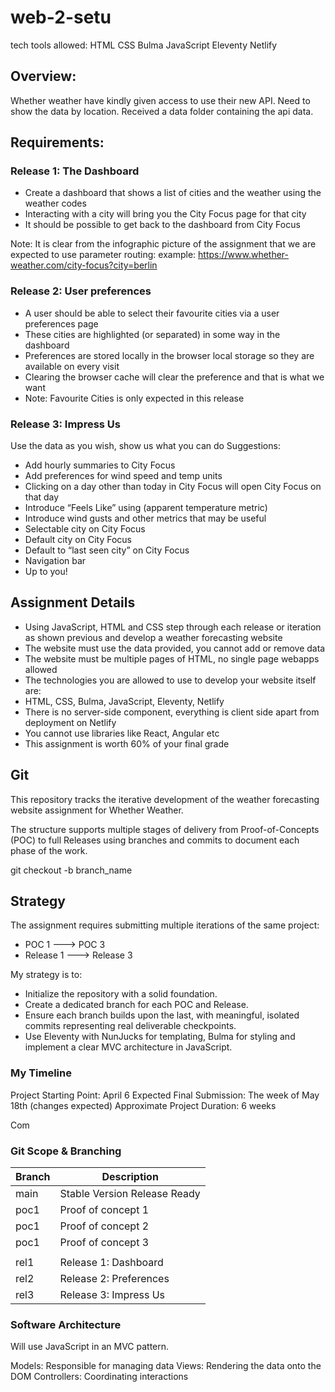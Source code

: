 # web-2-setu

tech tools allowed:
HTML
CSS
Bulma
JavaScript
Eleventy
Netlify

## Overview:

Whether weather have kindly given access to use their new API.
Need to show the data by location. Received a data folder containing the api data.

## Requirements:

### Release 1: The Dashboard

* Create a dashboard that shows a list of cities and the weather using the weather codes
* Interacting with a city will bring you the City Focus page for that city
* It should be possible to get back to the dashboard from City Focus

Note: It is clear from the infographic picture of the assignment that we are expected to use parameter routing:
example: https://www.whether-weather.com/city-focus?city=berlin

### Release 2: User preferences

* A user should be able to select their favourite cities via a user preferences page
* These cities are highlighted (or separated) in some way in the dashboard
* Preferences are stored locally in the browser local storage so they are available on every visit
* Clearing the browser cache will clear the preference and that is what we want
* Note: Favourite Cities is only expected in this release

### Release 3: Impress Us

Use the data as you wish, show us what you can do
Suggestions:

* Add hourly summaries to City Focus
* Add preferences for wind speed and temp units
* Clicking on a day other than today in City Focus will open City Focus on that day
* Introduce “Feels Like” using (apparent temperature metric)
* Introduce wind gusts and other metrics that may be useful
* Selectable city on City Focus
* Default city on City Focus
* Default to “last seen city” on City Focus
* Navigation bar
* Up to you!

## Assignment Details

* Using JavaScript, HTML and CSS step through each release or iteration as shown previous and develop a weather forecasting website
* The website must use the data provided, you cannot add or remove data
* The website must be multiple pages of HTML, no single page webapps allowed
* The technologies you are allowed to use to develop your website itself are:
* HTML, CSS, Bulma, JavaScript, Eleventy, Netlify
* There is no server-side component, everything is client side apart from deployment on Netlify
* You cannot use libraries like React, Angular etc
* This assignment is worth 60% of your final grade

## Git

This repository tracks the iterative development of the weather forecasting website assignment for Whether Weather.

The structure supports multiple stages of delivery from Proof-of-Concepts (POC) to full Releases using branches and commits to document each phase of the work.

git checkout -b branch_name

## Strategy

The assignment requires submitting multiple iterations of the same project:

- POC 1 ---> POC 3
- Release 1 ---> Release 3

My strategy is to:

* Initialize the repository with a solid foundation.
* Create a dedicated branch for each POC and Release.
* Ensure each branch builds upon the last, with meaningful, isolated commits representing real deliverable checkpoints.
* Use Eleventy with NunJucks for templating, Bulma for styling and implement a clear MVC architecture in JavaScript.

### My Timeline

Project Starting Point: April 6
Expected Final Submission: The week of May 18th (changes expected)
Approximate Project Duration: 6 weeks

Com

### Git Scope & Branching

| Branch | Description                  |
| ------ | ---------------------------- |
| main   | Stable Version Release Ready |
| poc1   | Proof of concept 1           |
| poc1   | Proof of concept 2           |
| poc1   | Proof of concept 3           |
|        |                              |
| rel1   | Release 1: Dashboard         |
| rel2   | Release 2: Preferences       |
| rel3   | Release 3: Impress Us        |

### Software Architecture

Will use JavaScript in an MVC pattern.

Models: Responsible for managing data
Views: Rendering the data onto the DOM
Controllers: Coordinating interactions
